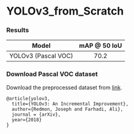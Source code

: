 # YOLOv3_from_Scratch

### Results
| Model                   | mAP @ 50 IoU |
| ----------------------- |:-----------------:|
| YOLOv3 (Pascal VOC) 	  | 70.2              |

### Download Pascal VOC dataset
Download the preprocessed dataset from [link](https://www.kaggle.com/aladdinpersson/pascal-voc-dataset-used-in-yolov3-video).

```
@article{yolov3,
  title={YOLOv3: An Incremental Improvement},
  author={Redmon, Joseph and Farhadi, Ali},
  journal = {arXiv},
  year={2018}
}
```
